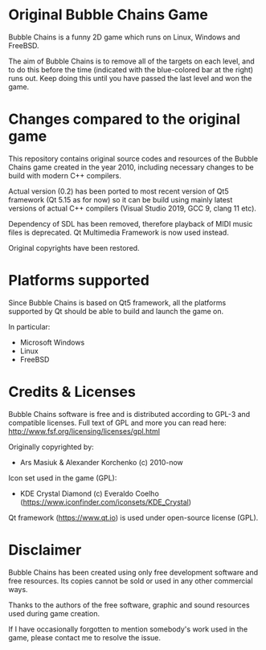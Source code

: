 # Original Bubble Chains Game

Bubble Chains is a funny 2D game which runs on Linux, Windows and FreeBSD. 

The aim of Bubble Chains is to remove all of the targets on each level, and to do this before the time (indicated with the blue-colored bar at the right) runs out. Keep doing this until you have passed the last level and won the game. 

# Changes compared to the original game

This repository contains original source codes and resources of the Bubble Chains game created in the year 2010, including necessary changes to be build with modern C++ compilers. 

Actual version (0.2) has been ported to most recent version of Qt5 framework (Qt 5.15 as for now) so it can be build using mainly latest versions of actual C++ compilers (Visual Studio 2019, GCC 9, clang 11 etc).

Dependency of SDL has been removed, therefore playback of MIDI music files is deprecated. Qt Multimedia Framework is now used instead.

Original copyrights have been restored.

# Platforms supported

Since Bubble Chains is based on Qt5 framework, all the platforms supported by Qt should be able to build and launch the game on.

In particular:
- Microsoft Windows
- Linux
- FreeBSD

# Credits & Licenses 

Bubble Chains software is free and is distributed according to GPL-3 and compatible licenses.
Full text of GPL and more you can read here: http://www.fsf.org/licensing/licenses/gpl.html

Originally copyrighted by:	
- Ars Masiuk & Alexander Korchenko (c) 2010-now

Icon set used in the game (GPL):
- KDE Crystal Diamond (c) Everaldo Coelho (https://www.iconfinder.com/iconsets/KDE_Crystal)
  
Qt framework (https://www.qt.io) is used under open-source license (GPL).

# Disclaimer

Bubble Chains has been created using only free development software and free resources.
Its copies cannot be sold or used in any other commercial ways.

Thanks to the authors of the free software, graphic and sound resources used 
during game creation.

If I have occasionally forgotten to mention somebody's work used in the game, please contact me to resolve the issue.
